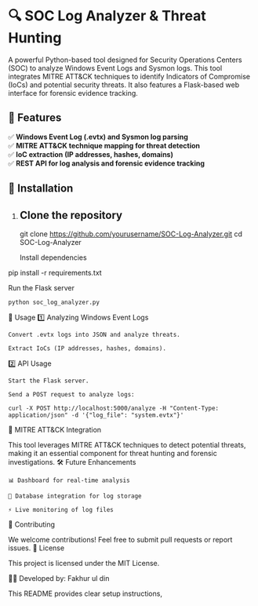 # 🔍 SOC Log Analyzer & Threat Hunting

A powerful Python-based tool designed for Security Operations Centers (SOC) to analyze Windows Event Logs and Sysmon logs. This tool integrates MITRE ATT&CK techniques to identify Indicators of Compromise (IoCs) and potential security threats. It also features a Flask-based web interface for forensic evidence tracking.

## 🚀 Features

✅ **Windows Event Log (.evtx) and Sysmon log parsing**  
✅ **MITRE ATT&CK technique mapping for threat detection**  
✅ **IoC extraction (IP addresses, hashes, domains)**  
✅ **REST API for log analysis and forensic evidence tracking**  

## 📌 Installation

1. ## Clone the repository
   git clone https://github.com/yourusername/SOC-Log-Analyzer.git
   cd SOC-Log-Analyzer

    Install dependencies

pip install -r requirements.txt

Run the Flask server

    python soc_log_analyzer.py

🔬 Usage
1️⃣ Analyzing Windows Event Logs

    Convert .evtx logs into JSON and analyze threats.

    Extract IoCs (IP addresses, hashes, domains).

2️⃣ API Usage

    Start the Flask server.

    Send a POST request to analyze logs:

    curl -X POST http://localhost:5000/analyze -H "Content-Type: application/json" -d '{"log_file": "system.evtx"}'

📖 MITRE ATT&CK Integration

This tool leverages MITRE ATT&CK techniques to detect potential threats, making it an essential component for threat hunting and forensic investigations.
🛠️ Future Enhancements

    📊 Dashboard for real-time analysis

    📂 Database integration for log storage

    ⚡ Live monitoring of log files

🤝 Contributing

We welcome contributions! Feel free to submit pull requests or report issues.
📜 License

This project is licensed under the MIT License.

👨‍💻 Developed by: Fakhur ul din


This README provides clear setup instructions, 
